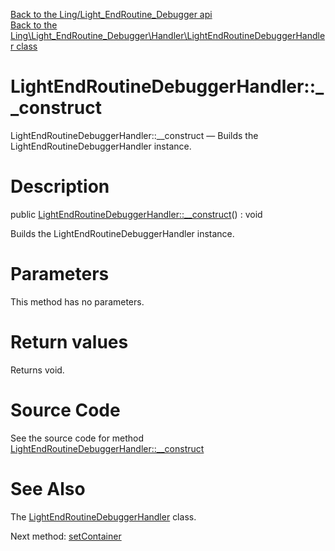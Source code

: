 [Back to the Ling/Light_EndRoutine_Debugger api](https://github.com/lingtalfi/Light_EndRoutine_Debugger/blob/master/doc/api/Ling/Light_EndRoutine_Debugger.md)<br>
[Back to the Ling\Light_EndRoutine_Debugger\Handler\LightEndRoutineDebuggerHandler class](https://github.com/lingtalfi/Light_EndRoutine_Debugger/blob/master/doc/api/Ling/Light_EndRoutine_Debugger/Handler/LightEndRoutineDebuggerHandler.md)


LightEndRoutineDebuggerHandler::__construct
================



LightEndRoutineDebuggerHandler::__construct — Builds the LightEndRoutineDebuggerHandler instance.




Description
================


public [LightEndRoutineDebuggerHandler::__construct](https://github.com/lingtalfi/Light_EndRoutine_Debugger/blob/master/doc/api/Ling/Light_EndRoutine_Debugger/Handler/LightEndRoutineDebuggerHandler/__construct.md)() : void




Builds the LightEndRoutineDebuggerHandler instance.




Parameters
================

This method has no parameters.


Return values
================

Returns void.








Source Code
===========
See the source code for method [LightEndRoutineDebuggerHandler::__construct](https://github.com/lingtalfi/Light_EndRoutine_Debugger/blob/master/Handler/LightEndRoutineDebuggerHandler.php#L53-L57)


See Also
================

The [LightEndRoutineDebuggerHandler](https://github.com/lingtalfi/Light_EndRoutine_Debugger/blob/master/doc/api/Ling/Light_EndRoutine_Debugger/Handler/LightEndRoutineDebuggerHandler.md) class.

Next method: [setContainer](https://github.com/lingtalfi/Light_EndRoutine_Debugger/blob/master/doc/api/Ling/Light_EndRoutine_Debugger/Handler/LightEndRoutineDebuggerHandler/setContainer.md)<br>

